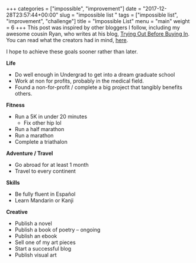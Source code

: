 +++
categories = ["impossible", "improvement"]
date = "2017-12-28T23:57:44+00:00"
slug = "impossible list "
tags = ["impossible list", "improvement", "challenge"]
title = "Impossible List"
menu = "main"
weight = 6
+++
This post was inspired by other bloggers I follow, including my awesome cousin Ryan, who writes at his blog, [Trying Out Before Buying In](http://www.tryingoutbeforebuyingin.xyz). You can read what the creators  had in mind, [here]( "https://impossiblehq.com/impossible-list/"). 

I hope to achieve these goals sooner rather than later. 

**Life**

* Do well enough in Undergrad to get into a dream graduate school
* Work at non for profits, probably in the medical field.
* Found a non-for-profit / complete a big project that tangibly benefits others. 

**Fitness**

* Run a 5K in under 20 minutes
    * Fix other hip lol
* Run a half marathon
* Run a marathon
* Complete a triathalon

**Adventure / Travel**

* Go abroad for at least 1 month
* Travel to every continent

**Skills**

* Be fully fluent in Español 
* Learn Mandarin or Kanji

**Creative**

* Publish a novel
* Publish a book of poetry – ongoing
* Publish an ebook
* Sell one of my art pieces
* Start a successful blog 
* Publish visual art